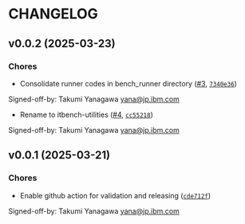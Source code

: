 # CHANGELOG


## v0.0.2 (2025-03-23)

### Chores

- Consolidate runner codes in bench_runner directory
  ([#3](https://github.com/IBM/ITBench-Utilities/pull/3),
  [`7340e36`](https://github.com/IBM/ITBench-Utilities/commit/7340e36561ea43e188a453c67dbd8c407eb7446d))

Signed-off-by: Takumi Yanagawa <yana@jp.ibm.com>

- Rename to itbench-utilities ([#4](https://github.com/IBM/ITBench-Utilities/pull/4),
  [`cc55218`](https://github.com/IBM/ITBench-Utilities/commit/cc55218d31735be4372c75c3dab35d53b6ce6ebe))

Signed-off-by: Takumi Yanagawa <yana@jp.ibm.com>


## v0.0.1 (2025-03-21)

### Chores

- Enable github action for validation and releasing
  ([`cde712f`](https://github.com/IBM/ITBench-Utilities/commit/cde712fb34c52b3acfe6d1eb201dbdb800661dc0))

Signed-off-by: Takumi Yanagawa <yana@jp.ibm.com>

